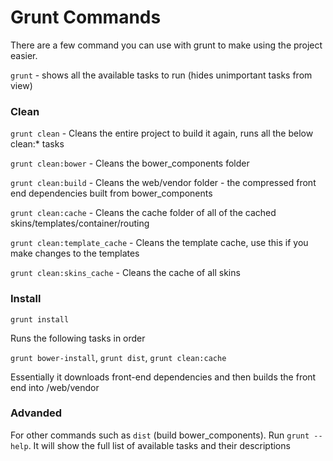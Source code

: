 Grunt Commands
==============

There are a few command you can use with grunt to make using the project easier.

`grunt` - shows all the available tasks to run (hides unimportant tasks from view)

### Clean

`grunt clean` - Cleans the entire project to build it again, runs all the below clean:* tasks

`grunt clean:bower` - Cleans the bower_components folder

`grunt clean:build` - Cleans the web/vendor folder - the compressed front end dependencies built from bower_components

`grunt clean:cache` - Cleans the cache folder of all of the cached skins/templates/container/routing

`grunt clean:template_cache` - Cleans the template cache, use this if you make changes to the templates

`grunt clean:skins_cache` - Cleans the cache of all skins

### Install

`grunt install`

Runs the following tasks in order 

`grunt bower-install`, `grunt dist`, `grunt clean:cache`

Essentially it downloads front-end dependencies and then builds the front end into /web/vendor

### Advanded

For other commands such as `dist` (build bower_components). Run `grunt --help`. It will show the full list of available tasks and their descriptions

